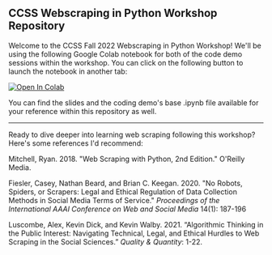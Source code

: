 ## CCSS Webscraping in Python Workshop Repository

Welcome to the CCSS Fall 2022 Webscraping in Python Workshop! We'll be using the following Google Colab notebook for both of the code demo sessions within the workshop. You can click on the following button to launch the notebook in another tab:

[![Open In Colab](https://colab.research.google.com/assets/colab-badge.svg)](https://colab.research.google.com/drive/1VwyM37dnepd2LaERcFU1kLcID9J487lJ?usp=sharing)

You can find the slides and the coding demo's base .ipynb file available for your reference within this repository as well.

---

Ready to dive deeper into learning web scraping following this workshop? Here's some references I'd recommend:

Mitchell, Ryan. 2018. "Web Scraping with Python, 2nd Edition." O'Reilly Media.

Fiesler, Casey, Nathan Beard, and Brian C. Keegan. 2020. "No Robots, Spiders, or Scrapers: Legal and Ethical Regulation of Data Collection Methods in Social Media Terms of Service." *Proceedings of the International AAAI Conference on Web and Social Media* 14(1): 187-196

Luscombe, Alex, Kevin Dick, and Kevin Walby. 2021. “Algorithmic Thinking in the Public Interest: Navigating Technical, Legal, and Ethical Hurdles to Web Scraping in the Social Sciences.” *Quality & Quantity*: 1-22.
